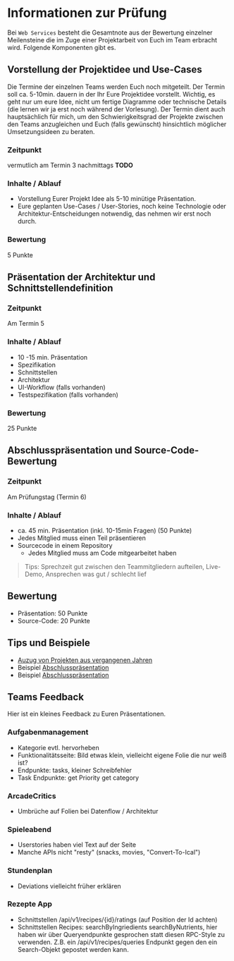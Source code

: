 # Informationen zur Prüfung

Bei `Web Services` besteht die Gesamtnote aus der Bewertung einzelner Meilensteine die im Zuge einer Projektarbeit von Euch im Team erbracht wird. Folgende Komponenten gibt es.

## Vorstellung der Projektidee und Use-Cases

Die Termine der einzelnen Teams werden Euch noch mitgeteilt. Der Termin soll ca. 5-10min. dauern in der Ihr Eure Projektidee vorstellt. Wichtig, es geht nur um eure Idee, nicht um fertige Diagramme oder technische Details (die lernen wir ja erst noch während der Vorlesung). Der Termin dient auch hauptsächlich für mich, um den Schwierigkeitsgrad der Projekte zwischen den Teams anzugleichen und Euch (falls gewünscht) hinsichtlich möglicher Umsetzungsideen zu beraten.

### Zeitpunkt

vermutlich am Termin 3 nachmittags **TODO**

### Inhalte / Ablauf

- Vorstellung Eurer Projekt Idee als 5-10 minütige Präsentation.
- Eure geplanten Use-Cases / User-Stories, noch keine Technologie oder Architektur-Entscheidungen notwendig, das nehmen wir erst noch durch.

### Bewertung

5 Punkte

## Präsentation der Architektur und Schnittstellendefinition

### Zeitpunkt

Am Termin 5

### Inhalte / Ablauf

- 10 -15 min. Präsentation
- Spezifikation
- Schnittstellen
- Architektur
- UI-Workflow (falls vorhanden)
- Testspezifikation (falls vorhanden)

### Bewertung

25 Punkte

## Abschlusspräsentation und Source-Code-Bewertung

### Zeitpunkt

Am Prüfungstag (Termin 6)

### Inhalte / Ablauf

- ca. 45 min. Präsentation (inkl. 10-15min Fragen) (50 Punkte)
- Jedes Mitglied muss einen Teil präsentieren
- Sourcecode in einem Repository
  - Jedes Mitglied muss am Code mitgearbeitet haben

> Tips: Sprechzeit gut zwischen den Teammitgliedern aufteilen, Live-Demo, Ansprechen was gut / schlecht lief

## Bewertung

- Präsentation: 50 Punkte
- Source-Code: 20 Punkte

## Tips und Beispiele

- [Auzug von Projekten aus vergangenen Jahren](project_ideas.md)
- Beispiel [Abschlusspräsentation](Example%20Presentation1.pdf)
- Beispiel [Abschlusspräsentation](Example%20Presentation2.pdf)

## Teams Feedback

Hier ist ein kleines Feedback zu Euren Präsentationen. 

### Aufgabenmanagement
- Kategorie evtl. hervorheben
- Funktionalitätsseite: Bild etwas klein, vielleicht eigene Folie die nur weiß ist?
- Endpunkte: tasks, kleiner Schreibfehler
- Task Endpunkte: get Priority get category

### ArcadeCritics
- Umbrüche auf Folien bei Datenflow / Architektur


### Spieleabend
- Userstories haben viel Text auf der Seite
- Manche APIs nicht "resty" (snacks, movies, "Convert-To-Ical")

### Stundenplan
- Deviations vielleicht früher erklären

### Rezepte App

- Schnittstellen /api/v1/recipes/{id}/ratings (auf Position der Id achten)
- Schnittstellen Recipes: searchByIngriedients searchByNutrients, hier haben wir über Queryendpunkte gesprochen statt diesen RPC-Style zu verwenden. Z.B. ein /api/v1/recipes/queries Endpunkt gegen den ein Search-Objekt gepostet werden kann.
